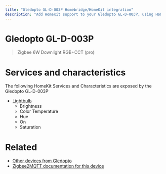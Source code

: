 ```yaml
---
title: "Gledopto GL-D-003P Homebridge/HomeKit integration"
description: "Add HomeKit support to your Gledopto GL-D-003P, using Homebridge, Zigbee2MQTT and homebridge-z2m."
---
```

<!---
This file has been GENERATED using src/docgen/docgen.ts
DO NOT EDIT THIS FILE MANUALLY!
-->
# Gledopto GL-D-003P
> Zigbee 6W Downlight RGB+CCT (pro)


# Services and characteristics
The following HomeKit Services and Characteristics are exposed by
the Gledopto GL-D-003P

* [Lightbulb](../../light.md)
  * Brightness
  * Color Temperature
  * Hue
  * On
  * Saturation


# Related
* [Other devices from Gledopto](../index.md#gledopto)
* [Zigbee2MQTT documentation for this device](https://www.zigbee2mqtt.io/devices/GL-D-003P.html)
